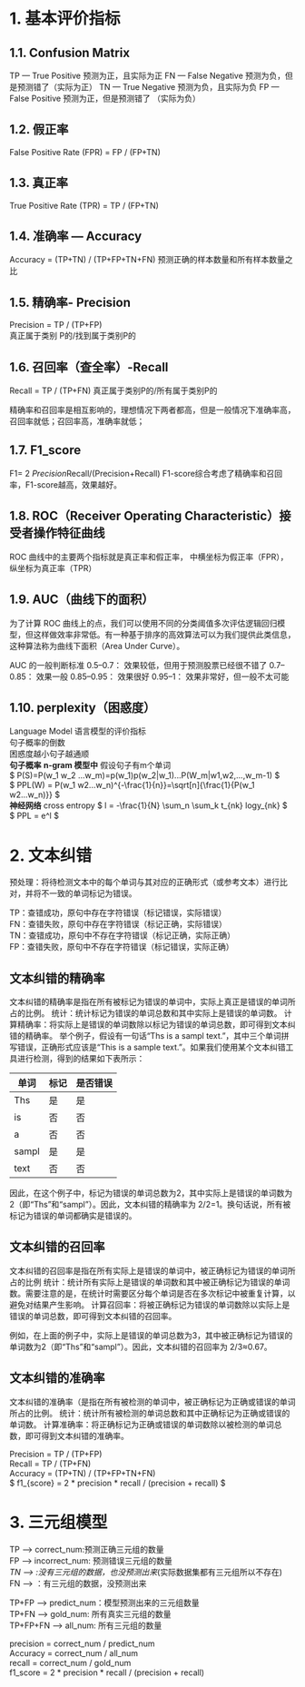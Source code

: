 <head>
    <script src="https://cdn.mathjax.org/mathjax/latest/MathJax.js?config=TeX-AMS-MML_HTMLorMML" type="text/javascript"></script>
    <script type="text/x-mathjax-config">
        MathJax.Hub.Config({
            tex2jax: {
            skipTags: ['script', 'noscript', 'style', 'textarea', 'pre'],
            inlineMath: [['$','$']]
            }
        });
    </script>
</head>

# 1. 基本评价指标
## 1.1. Confusion Matrix
TP — True Positive 预测为正，且实际为正
FN — False Negative 预测为负，但是预测错了（实际为正）
TN — True Negative 预测为负，且实际为负
FP — False Positive 预测为正，但是预测错了 （实际为负）
## 1.2. 假正率
False Positive Rate (FPR) = FP / (FP+TN)
## 1.3. 真正率
True Positive Rate (TPR) = TP / (FP+TN)

## 1.4. 准确率 — Accuracy
Accuracy = (TP+TN) / (TP+FP+TN+FN)
预测正确的样本数量和所有样本数量之比

## 1.5. 精确率- Precision
Precision = TP / (TP+FP)    
真正属于类别 P的/找到属于类别P的

## 1.6. 召回率（查全率）-Recall
Recall = TP / (TP+FN)
真正属于类别P的/所有属于类别P的

精确率和召回率是相互影响的，理想情况下两者都高，但是一般情况下准确率高，召回率就低；召回率高，准确率就低；
## 1.7. F1_score
F1= 2 *Precision*Recall/(Precision+Recall)
F1-score综合考虑了精确率和召回率，F1-score越高，效果越好。

## 1.8. ROC（Receiver Operating Characteristic）接受者操作特征曲线
ROC 曲线中的主要两个指标就是真正率和假正率， 中横坐标为假正率（FPR），纵坐标为真正率（TPR）

## 1.9. AUC（曲线下的面积）
为了计算 ROC 曲线上的点，我们可以使用不同的分类阈值多次评估逻辑回归模型，但这样做效率非常低。有一种基于排序的高效算法可以为我们提供此类信息，这种算法称为曲线下面积（Area Under Curve）。

AUC 的一般判断标准
0.5–0.7： 效果较低，但用于预测股票已经很不错了
0.7–0.85： 效果一般
0.85–0.95： 效果很好
0.95–1： 效果非常好，但一般不太可能

## 1.10. perplexity（困惑度）
Language Model 语言模型的评价指标<br/>
句子概率的倒数<br/>
困惑度越小句子越通顺<br/>
**句子概率**
**n-gram 模型中** 假设句子有m个单词<br/>
$ P(S)=P(w_1 w_2 ...w_m)=p(w_1)p(w_2|w_1)...P(W_m|w1,w2,...,w_m-1) $<br/>
$ PPL(W) = P(w_1 w2...w_n)^{-\frac{1}{n}}=\sqrt[n]{\frac{1}{P(w_1 w2...w_n)}} $<br/>
**神经网络**
cross entropy
$ l = -\frac{1}{N} \sum_n \sum_k t_{nk} logy_{nk} $ <br/>
$ PPL = e^l $ <br/>


# 2. 文本纠错

预处理：将待检测文本中的每个单词与其对应的正确形式（或参考文本）进行比对，并将不一致的单词标记为错误。

TP：查错成功，原句中存在字符错误（标记错误，实际错误）  
FN：查错失败，原句中存在字符错误（标记正确，实际错误）  
TN：查错成功，原句中不存在字符错误（标记正确，实际正确）  
FP：查错失败，原句中不存在字符错误（标记错误，实际正确）  

## 文本纠错的精确率
文本纠错的精确率是指在所有被标记为错误的单词中，实际上真正是错误的单词所占的比例。
统计：统计标记为错误的单词总数和其中实际上是错误的单词数。
计算精确率：将实际上是错误的单词数除以标记为错误的单词总数，即可得到文本纠错的精确率。
举个例子，假设有一句话“Ths is a sampl text.”，其中三个单词拼写错误，正确形式应该是“This is a sample text.”。如果我们使用某个文本纠错工具进行检测，得到的结果如下表所示：

| 单词 | 标记 | 是否错误| 
|  ----  | ----  | ----  |
| Ths | 是 |	是 |  
| is |	否 |	否 |  
| a |	  否 |	否 |  
| sampl |是|	是 |  
| text | 否|	否 |  

因此，在这个例子中，标记为错误的单词总数为2，其中实际上是错误的单词数为2（即“Ths”和“sampl”）。因此，文本纠错的精确率为 2/2=1。换句话说，所有被标记为错误的单词都确实是错误的。

## 文本纠错的召回率
文本纠错的召回率是指在所有实际上是错误的单词中，被正确标记为错误的单词所占的比例
统计：统计所有实际上是错误的单词数和其中被正确标记为错误的单词数。需要注意的是，在统计时需要区分每个单词是否在多次标记中被重复计算，以避免对结果产生影响。
计算召回率：将被正确标记为错误的单词数除以实际上是错误的单词总数，即可得到文本纠错的召回率。

例如，在上面的例子中，实际上是错误的单词总数为3，其中被正确标记为错误的单词数为2（即“Ths”和“sampl”）。因此，文本纠错的召回率为 2/3≈0.67。

## 文本纠错的准确率
文本纠错的准确率（是指在所有被检测的单词中，被正确标记为正确或错误的单词所占的比例。
统计：统计所有被检测的单词总数和其中正确标记为正确或错误的单词数。
计算准确率：将正确标记为正确或错误的单词数除以被检测的单词总数，即可得到文本纠错的准确率。

Precision = TP / (TP+FP)  
Recall = TP / (TP+FN)  
Accuracy = (TP+TN) / (TP+FP+TN+FN)  
$ f1_{score} = 2 * precision * recall / (precision + recall) $  

# 3. 三元组模型
TP --> correct_num:预测正确三元组的数量 <br/>
FP --> incorrect_num: 预测错误三元组的数量 <br/>
*TN --> :没有三元组的数据，也没预测出来*(实际数据集都有三元组所以不存在) <br/>
FN --> ：有三元组的数据，没预测出来 <br/>

TP+FP --> predict_num：模型预测出来的三元组数量 <br/>
TP+FN --> gold_num: 所有真实三元组的数量 <br/>
TP+FP+FN --> all_num: 所有三元组的数量 <br/>

precision = correct_num / predict_num <br/>
Accuracy = correct_num / all_num <br/>
recall = correct_num / gold_num <br/>
f1_score = 2 * precision * recall / (precision + recall) <br/>



